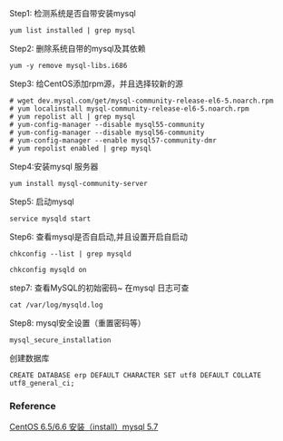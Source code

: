 Step1: 检测系统是否自带安装mysql
```
yum list installed | grep mysql
```

Step2: 删除系统自带的mysql及其依赖  
```
yum -y remove mysql-libs.i686
```

Step3: 给CentOS添加rpm源，并且选择较新的源
```
# wget dev.mysql.com/get/mysql-community-release-el6-5.noarch.rpm
# yum localinstall mysql-community-release-el6-5.noarch.rpm
# yum repolist all | grep mysql
# yum-config-manager --disable mysql55-community
# yum-config-manager --disable mysql56-community
# yum-config-manager --enable mysql57-community-dmr
# yum repolist enabled | grep mysql
```

Step4:安装mysql 服务器
```
yum install mysql-community-server
```

Step5: 启动mysql
```
service mysqld start
```

Step6: 查看mysql是否自启动,并且设置开启自启动
```
chkconfig --list | grep mysqld

chkconfig mysqld on
```

step7: 查看MySQL的初始密码~ 在mysql 日志可查
```
cat /var/log/mysqld.log
```

Step8: mysql安全设置（重置密码等）
```
mysql_secure_installation
```

创建数据库
```
CREATE DATABASE erp DEFAULT CHARACTER SET utf8 DEFAULT COLLATE utf8_general_ci;
```

### Reference
[CentOS 6.5/6.6 安装（install）mysql 5.7](https://segmentfault.com/a/1190000003049498)